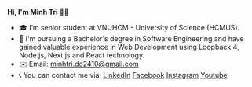 
**Hi, I'm Minh Tri** 👋😄
- 🎓 I’m senior student at VNUHCM - University of Science (HCMUS).
- 🎯 I'm pursuing a Bachelor's degree in Software Engineering and have gained valuable experience in Web Development using Loopback 4, Node.js, Next.js and React technology.
- ✉️ Email: minhtri.do2410@gmail.com
- 📞 You can contact me via:
[LinkedIn](https://www.linkedin.com/in/minhtrido/)
[Facebook](https://www.facebook.com/mitidevus/)
[Instagram](https://www.instagram.com/tori.2410/)
[Youtube](https://www.youtube.com/channel/UCwKHY4Kc7JZLPLEIGQahtAA)
